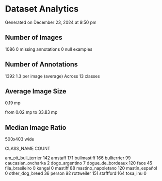 # Dataset Analytics

Generated on December 23, 2024 at 9:50 pm

## Number of Images
1086
0 missing annotations
0 null examples

## Number of Annotations
1392
1.3 per image (average)
Across 13 classes

## Average Image Size
0.19 mp

from
0.02 mp
to
33.83 mp

## Median Image Ratio
500x403
wide

CLASS_NAME COUNT

am_pit_bull_terrier 142
amstaff 171
bullmastiff 166
bullterrier 99
caucasian_ovcharka 2
dogo_argentino 7
dogue_de_bordeaux 120
face 45
fila_brasileiro 0
kangal 0
mastiff 88
mastino_napoletano 120
mastín_español 0
other_dog_breed 36
person 92
rottweiler 151
staffford 164
tosa_inu 0
